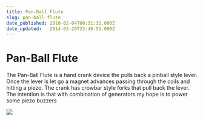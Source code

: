 ```yaml
---
title: Pan-Ball Flute
slug: pan-ball-flute
date_published: 2010-02-04T00:31:32.000Z
date_updated:   2014-03-29T23:40:51.000Z
---
```



# Pan-Ball Flute


The Pan-Ball Flute is a hand crank device the pulls back a pinball style lever. Once the lever is let go a magnet advances passing through the coils and hitting a piezo. The crank has crowbar style forks that pull back the lever. The intention is that with combination of generators my hope is to power some piezo buzzers

![](uploads/piezogenerator-300x225.jpg)
